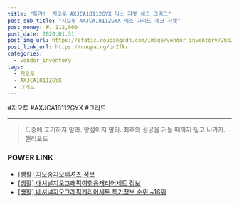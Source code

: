 ```yaml
--- 
title: "특가!  지오투 AXJCA18112GYX 믹스 자켓 체크 그리드" 
post_sub_title: "지오투 AXJCA18112GYX 믹스 그리드 체크 자켓" 
post_money: ₩. 112,000 
post_date: 2020.01.31 
post_img_url: https://static.coupangcdn.com/image/vendor_inventory/2bb2/3d0f9a3180d6e534cba1711af89fc8bf7edc8b415d090b1dc4eb55ed38ee.jpg 
post_link_url: https://coupa.ng/bnIfkr 
categories: 
  - vendor_inventory 
tags: 
  - 지오투 
  - AXJCA18112GYX 
  - 그리드 
--- 
```

  #지오투 #AXJCA18112GYX #그리드 
<hr> 

> 도중에 포기하지 말라. 망설이지 말라. 최후의 성공을 거둘 때까지 밀고 나가자. – 헨리포드 


### POWER LINK

* <a href="https://blog.naver.com/santokki14/221768615871" target="_blank"> [생활] 지오송지오티셔츠 정보 </a>
* <a href="https://blog.naver.com/fash111/221767540410" target="_blank"> [생활] 내셔널지오그래픽여행용캐리어세트 정보 </a>
* <a href="https://blog.naver.com/sakai111/221779907620" target="_blank"> [생활] 내셔널지오그래픽케리어세트 특가정보 순위 ~16위</a>
